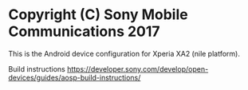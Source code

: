 Copyright (C) Sony Mobile Communications 2017
=============================================

This is the Android device configuration for Xperia XA2 (nile platform).

Build instructions
https://developer.sony.com/develop/open-devices/guides/aosp-build-instructions/
